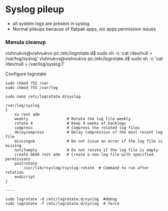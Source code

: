 # Syslog pileup

- all system logs are present in syslog.
- Normal pileups because of flatpak apps, nix apps permission issues


### Manula cleanup
vishnukvs@vishnukvs-pc:/etc/logrotate.d$ sudo sh -c 'cat /dev/null > /var/log/syslog'
vishnukvs@vishnukvs-pc:/etc/logrotate.d$ sudo sh -c 'cat /dev/null > /var/log/syslog.1'


Configure logrotate
```
sudo chmod 755 /var
sudo chmod 755 /var/log

sudo nano /etc/logrotate.d/syslog

/var/log/syslog
{
    su root adm
    weekly                 # Rotate the log file weekly
    rotate 4               # Keep 4 weeks of backlogs
    compress               # Compress the rotated log files
    delaycompress          # Delay compression of the most recent log file
    missingok              # Do not issue an error if the log file is missing
    notifempty             # Do not rotate if the log file is empty
    create 0640 root adm   # Create a new log file with specified permissions
    postrotate
        /usr/lib/rsyslog/rsyslog-rotate  # Command to run after rotation
    endscript
}

----

sudo logrotate -d /etc/logrotate.d/syslog  #debug
sudo logrotate -f /etc/logrotate.d/syslog  # force
```